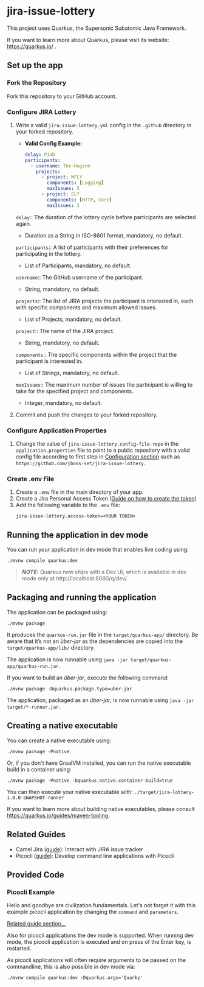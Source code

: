 # jira-issue-lottery

This project uses Quarkus, the Supersonic Subatomic Java Framework.

If you want to learn more about Quarkus, please visit its website: https://quarkus.io/ .

## Set up the app

### Fork the Repository
Fork this repository to your GitHub account.

### Configure JIRA Lottery
1. Write a valid `jira-issue-lottery.yml` config in the `.github` directory in your forked repository.
    - **Valid Config Example:**
      ```yaml
      delay: P14D
      participants:
        - username: The-Huginn
          projects:
            - project: WFLY
              components: [Logging]
              maxIssues: 5
            - project: ELY
              components: [HTTP, Core]
              maxIssues: 3
      ```
   `delay`::
   The duration of the lottery cycle before participants are selected again.
   + Duration as a String in ISO-8601 format, mandatory, no default.
   
   `participants`::
   A list of participants with their preferences for participating in the lottery.
   + List of Participants, mandatory, no default.
   
   `username`::
   The GitHub username of the participant.
   + String, mandatory, no default.
   
   `projects`::
   The list of JIRA projects the participant is interested in, each with specific components and maximum allowed issues.
   + List of Projects, mandatory, no default.
   
   `project`::
   The name of the JIRA project.
   + String, mandatory, no default.
   
   `components`::
   The specific components within the project that the participant is interested in.
   + List of Strings, mandatory, no default.
   
   `maxIssues`::
   The maximum number of issues the participant is willing to take for the specified project and components.
   + Integer, mandatory, no default.


2. Commit and push the changes to your forked repository.

### Configure Application Properties
1. Change the value of `jira-issue-lottery.config-file-repo` in the `application.properties` file to point to a public repository with a valid config file according to first step in [Configuration section](#configure-jira-lottery) such as `https://github.com/jboss-set/jira-issue-lottery`.

### Create .env File
1. Create a `.env` file in the main directory of your app.
2. Create a Jira Personal Access Token ([Guide on how to create the token](https://confluence.atlassian.com/enterprise/using-personal-access-tokens-1026032365.html))
3. Add the following variable to the `.env` file:
   ```env
   jira-issue-lottery.access-token=<YOUR TOKEN>
   
## Running the application in dev mode

You can run your application in dev mode that enables live coding using:
```shell script
./mvnw compile quarkus:dev
```

> **_NOTE:_**  Quarkus now ships with a Dev UI, which is available in dev mode only at http://localhost:8080/q/dev/.

## Packaging and running the application

The application can be packaged using:
```shell script
./mvnw package
```
It produces the `quarkus-run.jar` file in the `target/quarkus-app/` directory.
Be aware that it’s not an _über-jar_ as the dependencies are copied into the `target/quarkus-app/lib/` directory.

The application is now runnable using `java -jar target/quarkus-app/quarkus-run.jar`.

If you want to build an _über-jar_, execute the following command:
```shell script
./mvnw package -Dquarkus.package.type=uber-jar
```

The application, packaged as an _über-jar_, is now runnable using `java -jar target/*-runner.jar`.

## Creating a native executable

You can create a native executable using: 
```shell script
./mvnw package -Pnative
```

Or, if you don't have GraalVM installed, you can run the native executable build in a container using: 
```shell script
./mvnw package -Pnative -Dquarkus.native.container-build=true
```

You can then execute your native executable with: `./target/jira-lottery-1.0.0-SNAPSHOT-runner`

If you want to learn more about building native executables, please consult https://quarkus.io/guides/maven-tooling.

## Related Guides

- Camel Jira ([guide](https://camel.apache.org/camel-quarkus/latest/reference/extensions/jira.html)): Interact with JIRA issue tracker
- Picocli ([guide](https://quarkus.io/guides/picocli)): Develop command line applications with Picocli

## Provided Code

### Picocli Example

Hello and goodbye are civilization fundamentals. Let's not forget it with this example picocli application by changing the <code>command</code> and <code>parameters</code>.

[Related guide section...](https://quarkus.io/guides/picocli#command-line-application-with-multiple-commands)

Also for picocli applications the dev mode is supported. When running dev mode, the picocli application is executed and on press of the Enter key, is restarted.

As picocli applications will often require arguments to be passed on the commandline, this is also possible in dev mode via:
```shell script
./mvnw compile quarkus:dev -Dquarkus.args='Quarky'
```
